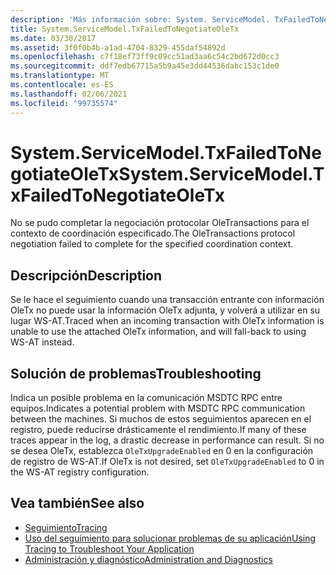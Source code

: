```yaml
---
description: 'Más información sobre: System. ServiceModel. TxFailedToNegotiateOleTx'
title: System.ServiceModel.TxFailedToNegotiateOleTx
ms.date: 03/30/2017
ms.assetid: 3f0f0b4b-a1ad-4704-8329-455daf54892d
ms.openlocfilehash: c7f18ef73ff9c09cc51ad3aa6c54c2bd672d0cc3
ms.sourcegitcommit: ddf7edb67715a5b9a45e3dd44536dabc153c1de0
ms.translationtype: MT
ms.contentlocale: es-ES
ms.lasthandoff: 02/06/2021
ms.locfileid: "99735574"
---
```

# <a name="systemservicemodeltxfailedtonegotiateoletx"></a><span data-ttu-id="2baae-103">System.ServiceModel.TxFailedToNegotiateOleTx</span><span class="sxs-lookup"><span data-stu-id="2baae-103">System.ServiceModel.TxFailedToNegotiateOleTx</span></span>

<span data-ttu-id="2baae-104">No se pudo completar la negociación protocolar OleTransactions para el contexto de coordinación especificado.</span><span class="sxs-lookup"><span data-stu-id="2baae-104">The OleTransactions protocol negotiation failed to complete for the specified coordination context.</span></span>  
  
## <a name="description"></a><span data-ttu-id="2baae-105">Descripción</span><span class="sxs-lookup"><span data-stu-id="2baae-105">Description</span></span>  

 <span data-ttu-id="2baae-106">Se le hace el seguimiento cuando una transacción entrante con información OleTx no puede usar la información OleTx adjunta, y volverá a utilizar en su lugar WS-AT.</span><span class="sxs-lookup"><span data-stu-id="2baae-106">Traced when an incoming transaction with OleTx information is unable to use the attached OleTx information, and will fall-back to using WS-AT instead.</span></span>  
  
## <a name="troubleshooting"></a><span data-ttu-id="2baae-107">Solución de problemas</span><span class="sxs-lookup"><span data-stu-id="2baae-107">Troubleshooting</span></span>  

 <span data-ttu-id="2baae-108">Indica un posible problema en la comunicación MSDTC RPC entre equipos.</span><span class="sxs-lookup"><span data-stu-id="2baae-108">Indicates a potential problem with MSDTC RPC communication between the machines.</span></span> <span data-ttu-id="2baae-109">Si muchos de estos seguimientos aparecen en el registro, puede reducirse drásticamente el rendimiento.</span><span class="sxs-lookup"><span data-stu-id="2baae-109">If many of these traces appear in the log, a drastic decrease in performance can result.</span></span>  <span data-ttu-id="2baae-110">Si no se desea OleTx, establezca `OleTxUpgradeEnabled` en 0 en la configuración de registro de WS-AT.</span><span class="sxs-lookup"><span data-stu-id="2baae-110">If OleTx is not desired, set `OleTxUpgradeEnabled` to 0 in the WS-AT registry configuration.</span></span>  
  
## <a name="see-also"></a><span data-ttu-id="2baae-111">Vea también</span><span class="sxs-lookup"><span data-stu-id="2baae-111">See also</span></span>

- [<span data-ttu-id="2baae-112">Seguimiento</span><span class="sxs-lookup"><span data-stu-id="2baae-112">Tracing</span></span>](index.md)
- [<span data-ttu-id="2baae-113">Uso del seguimiento para solucionar problemas de su aplicación</span><span class="sxs-lookup"><span data-stu-id="2baae-113">Using Tracing to Troubleshoot Your Application</span></span>](using-tracing-to-troubleshoot-your-application.md)
- [<span data-ttu-id="2baae-114">Administración y diagnóstico</span><span class="sxs-lookup"><span data-stu-id="2baae-114">Administration and Diagnostics</span></span>](../index.md)
